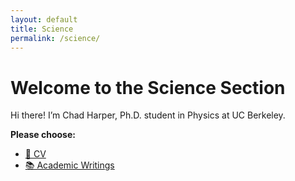 ```yaml
---
layout: default
title: Science
permalink: /science/
---
```


# Welcome to the Science Section

Hi there! I’m Chad Harper, Ph.D. student in Physics at UC Berkeley.

**Please choose:**

- [📝 CV](/cv/)  
- [📚 Academic Writings](/writings/)
